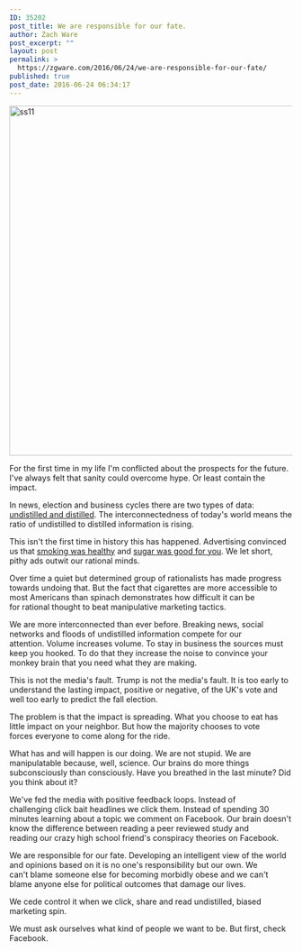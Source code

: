 ```yaml
---
ID: 35202
post_title: We are responsible for our fate.
author: Zach Ware
post_excerpt: ""
layout: post
permalink: >
  https://zgware.com/2016/06/24/we-are-responsible-for-our-fate/
published: true
post_date: 2016-06-24 06:34:17
---
```

<img class="alignnone size-large wp-image-35203" src="https://zgware.com/wp-content/uploads/2016/06/ss11-1024x815.png" alt="ss11" width="780" height="621" />

For the first time in my life I'm conflicted about the prospects for the future. I've always felt that sanity could overcome hype. Or least contain the impact.

In news, election and business cycles there are two types of data: <a href="https://zgware.com/book-review/fooled-randomness-nassim-nicholas-taleb/">undistilled and distilled</a>. The interconnectedness of today's world means the ratio of undistilled to distilled information is rising.

This isn't the first time in history this has happened. Advertising convinced us that <a href="http://designtaxi.com/news/357121/Vintage-Healthy-Cigarette-Ads-Promoted-Smoking-In-The-Past/">smoking was healthy</a> and <a href="https://www.flickr.com/photos/28153783@N08/4405290986">sugar was good for you</a>. We let short, pithy ads outwit our rational minds.

Over time a quiet but determined group of rationalists has made progress towards undoing that. But the fact that cigarettes are more accessible to most Americans than spinach demonstrates how difficult it can be for rational thought to beat manipulative marketing tactics.

We are more interconnected than ever before. Breaking news, social networks and floods of undistilled information compete for our attention. Volume increases volume. To stay in business the sources must keep you hooked. To do that they increase the noise to convince your monkey brain that you need what they are making.

This is not the media's fault. Trump is not the media's fault. It is too early to understand the lasting impact, positive or negative, of the UK's vote and well too early to predict the fall election.

The problem is that the impact is spreading. What you choose to eat has little impact on your neighbor. But how the majority chooses to vote forces everyone to come along for the ride.

What has and will happen is our doing. We are not stupid. We are manipulatable because, well, science. Our brains do more things subconsciously than consciously. Have you breathed in the last minute? Did you think about it?

We've fed the media with positive feedback loops. Instead of challenging click bait headlines we click them. Instead of spending 30 minutes learning about a topic we comment on Facebook. Our brain doesn't know the difference between reading a peer reviewed study and reading our crazy high school friend's conspiracy theories on Facebook.

We are responsible for our fate. Developing an intelligent view of the world and opinions based on it is no one's responsibility but our own. We can't blame someone else for becoming morbidly obese and we can't blame anyone else for political outcomes that damage our lives.

We cede control it when we click, share and read undistilled, biased marketing spin.

We must ask ourselves what kind of people we want to be. But first, check Facebook.

&nbsp;